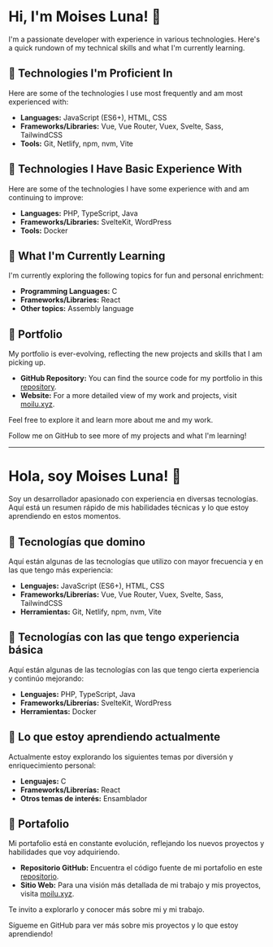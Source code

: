 # Hi, I'm Moises Luna! 👋

I'm a passionate developer with experience in various technologies. Here's a quick rundown of my technical skills and what I'm currently learning.

## 🚀 Technologies I'm Proficient In

Here are some of the technologies I use most frequently and am most experienced with:

- **Languages:** JavaScript (ES6+), HTML, CSS
- **Frameworks/Libraries:** Vue, Vue Router, Vuex, Svelte, Sass, TailwindCSS
- **Tools:** Git, Netlify, npm, nvm, Vite

## 🌱 Technologies I Have Basic Experience With

Here are some of the technologies I have some experience with and am continuing to improve:

- **Languages:** PHP, TypeScript, Java
- **Frameworks/Libraries:** SvelteKit, WordPress
- **Tools:** Docker

## 📘 What I'm Currently Learning

I'm currently exploring the following topics for fun and personal enrichment:

- **Programming Languages:** C
- **Frameworks/Libraries:** React
- **Other topics:** Assembly language

## 🎨 Portfolio

My portfolio is ever-evolving, reflecting the new projects and skills that I am picking up.

- **GitHub Repository:** You can find the source code for my portfolio in this [repository](https://github.com/moilu/moilu-portfolio).
- **Website:** For a more detailed view of my work and projects, visit [moilu.xyz](http://moilu.xyz).

Feel free to explore it and learn more about me and my work.

Follow me on GitHub to see more of my projects and what I'm learning!

---

# Hola, soy Moises Luna! 👋

Soy un desarrollador apasionado con experiencia en diversas tecnologías. Aquí está un resumen rápido de mis habilidades técnicas y lo que estoy aprendiendo en estos momentos.

## 🚀 Tecnologías que domino

Aquí están algunas de las tecnologías que utilizo con mayor frecuencia y en las que tengo más experiencia:

- **Lenguajes:** JavaScript (ES6+), HTML, CSS
- **Frameworks/Librerías:** Vue, Vue Router, Vuex, Svelte, Sass, TailwindCSS
- **Herramientas:** Git, Netlify, npm, nvm, Vite

## 🌱 Tecnologías con las que tengo experiencia básica

Aquí están algunas de las tecnologías con las que tengo cierta experiencia y continúo mejorando:

- **Lenguajes:** PHP, TypeScript, Java
- **Frameworks/Librerías:** SvelteKit, WordPress
- **Herramientas:** Docker

## 📘 Lo que estoy aprendiendo actualmente

Actualmente estoy explorando los siguientes temas por diversión y enriquecimiento personal:

- **Lenguajes:** C
- **Frameworks/Librerías:** React
- **Otros temas de interés:** Ensamblador

## 🎨 Portafolio

Mi portafolio está en constante evolución, reflejando los nuevos proyectos y habilidades que voy adquiriendo.

- **Repositorio GitHub:** Encuentra el código fuente de mi portafolio en este [repositorio](https://github.com/moilu/moilu-portfolio).
- **Sitio Web:** Para una visión más detallada de mi trabajo y mis proyectos, visita [moilu.xyz](http://moilu.xyz).

Te invito a explorarlo y conocer más sobre mi y mi trabajo.

Sígueme en GitHub para ver más sobre mis proyectos y lo que estoy aprendiendo!

